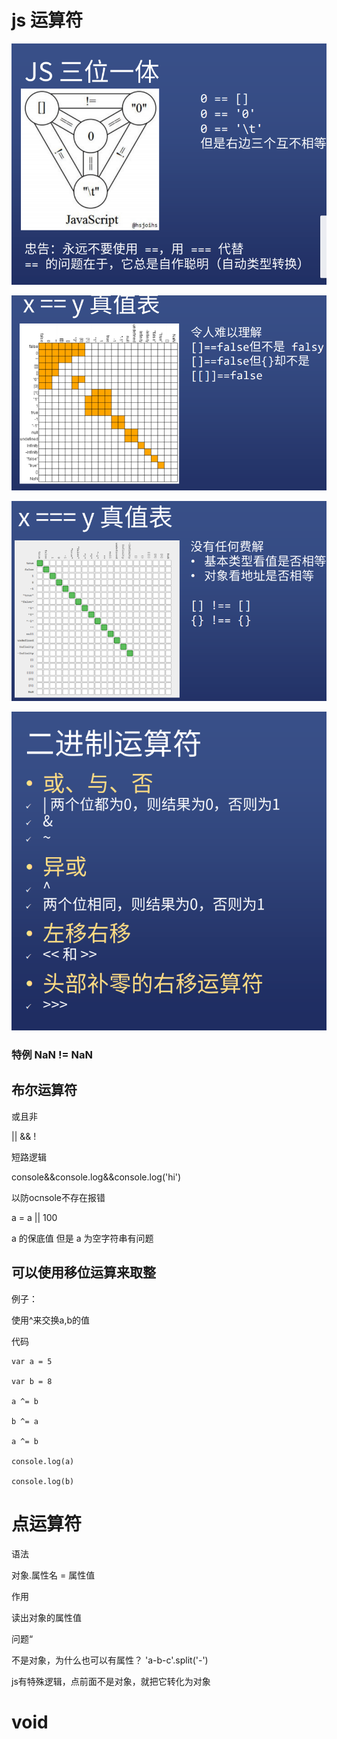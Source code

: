 # js 运算符

![](https://github.com/lnn520/picture-blog/blob/main/js%E6%80%BB%E7%BB%93%20(1).png)

![](https://github.com/lnn520/picture-blog/blob/main/js%E6%80%BB%E7%BB%93%20(2).png)

![](https://github.com/lnn520/picture-blog/blob/main/js%E6%80%BB%E7%BB%93%20(3).png)

![](https://github.com/lnn520/picture-blog/blob/main/js%E6%80%BB%E7%BB%93%20(4).png)

### 特例 NaN != NaN

## 布尔运算符

或且非

||  &&  !

短路逻辑

console&&console.log&&console.log('hi')

以防ocnsole不存在报错


a = a || 100

a 的保底值 但是 a 为空字符串有问题

## 可以使用移位运算来取整

例子：

  使用^来交换a,b的值
  
  代码
    
    var a = 5
    
    var b = 8
    
    a ^= b
    
    b ^= a
    
    a ^= b
    
    console.log(a)
    
    console.log(b)
    
# 点运算符 

  语法
  
  对象.属性名  = 属性值
  
  作用
  
  读出对象的属性值
  
  问题“
  
  不是对象，为什么也可以有属性？ 'a-b-c'.split('-')
  
  js有特殊逻辑，点前面不是对象，就把它转化为对象
  
# void 

 
    
    
